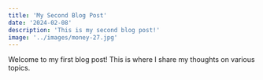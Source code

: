 ```yaml
---
title: 'My Second Blog Post'
date: '2024-02-08'
description: 'This is my second blog post!'
image: '../images/money-27.jpg'
---
```


Welcome to my first blog post! This is where I share my thoughts on various topics.

<!-- Additional content goes here -->